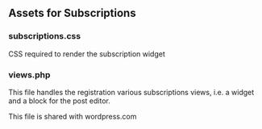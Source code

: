 ## Assets for Subscriptions

### subscriptions.css

CSS required to render the subscription widget

### views.php

This file handles the registration various subscriptions
views, i.e. a widget and a block for the post editor.

This file is shared with wordpress.com

